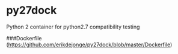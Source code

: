 # py27dock
Python 2 container for python2.7 compatibility testing

###Dockerfile
(https://github.com/erikdejonge/py27dock/blob/master/Dockerfile)
